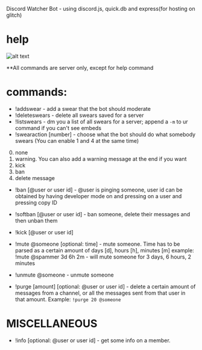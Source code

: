 Discord Watcher Bot - using discord.js, quick.db and express(for hosting on glitch)

# help 
![alt text](https://cdn.discordapp.com/attachments/591447325440868361/593280720861003803/unknown.png)


**All commands are server only, except for help command

# commands: 
- !addswear - add a swear that the bot should moderate
- !deleteswears - delete all swears saved for a server
- !listswears - dm you a list of all swears for a server; append a `-m` to ur command if you can't see embeds
- !swearaction [number] - choose what the bot should do what somebody swears (You can enable 1 and 4 at the same time)
0. none
1. warning. You can also add a warning message at the end if you want 
2. kick
3. ban
4. delete message 

- !ban [@user or user id] - @user is pinging someone, user id can be obtained by having developer mode on and pressing on a user and pressing copy ID
- !softban [@user or user id] - ban someone, delete their messages and then unban them 
- !kick [@user or user id]

- !mute @someone [optional: time] - mute someone. Time has to be parsed as a certain amount of days [d], hours [h], minutes [m]
example: !mute @spammer 3d 6h 2m - will mute someone for 3 days, 6 hours, 2 minutes
- !unmute @someone - unmute someone

- !purge [amount] [optional: @user or user id] -  delete a certain amount of messages from a channel, or all the messages sent from that user in that amount. Example: `!purge 20 @someone`

# MISCELLANEOUS

- !info [optional: @user or user id] - get some info on a member.
